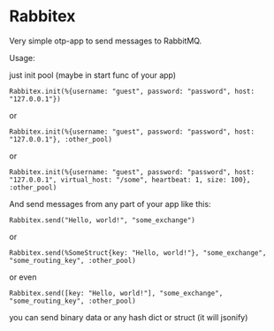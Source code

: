 Rabbitex
========

Very simple otp-app to send messages to RabbitMQ.

Usage:

just init pool (maybe in start func of your app)
```
Rabbitex.init(%{username: "guest", password: "password", host: "127.0.0.1"})
```
or
```
Rabbitex.init(%{username: "guest", password: "password", host: "127.0.0.1"}, :other_pool)
```
or
```
Rabbitex.init(%{username: "guest", password: "password", host: "127.0.0.1", virtual_host: "/some", heartbeat: 1, size: 100}, :other_pool)
```

And send messages from any part of your app like this:

```
Rabbitex.send("Hello, world!", "some_exchange")
```
or
```
Rabbitex.send(%SomeStruct{key: "Hello, world!"}, "some_exchange", "some_routing_key", :other_pool)
```
or even
```
Rabbitex.send([key: "Hello, world!"], "some_exchange", "some_routing_key", :other_pool)
```

you can send binary data or any hash dict or struct (it will jsonify)